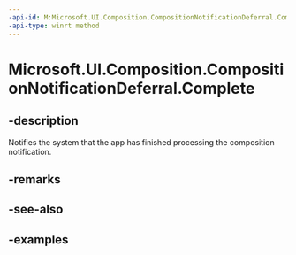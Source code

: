 ```yaml
---
-api-id: M:Microsoft.UI.Composition.CompositionNotificationDeferral.Complete
-api-type: winrt method
---
```


# Microsoft.UI.Composition.CompositionNotificationDeferral.Complete

<!--
public void Complete ();
-->


## -description

Notifies the system that the app has finished processing the composition notification.

## -remarks

## -see-also

## -examples


